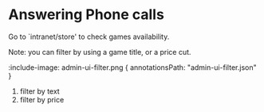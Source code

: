 # Answering Phone calls

Go to `intranet/store' to check games availability. 

Note: you can filter by using a game title, or a price cut.

:include-image: admin-ui-filter.png { annotationsPath: "admin-ui-filter.json" }

1. filter by text
2. filter by price

